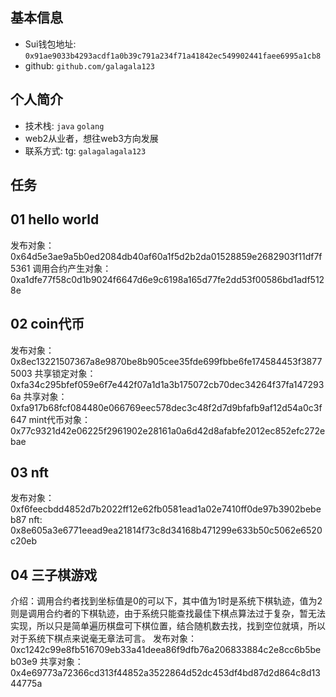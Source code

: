 ## 基本信息
- Sui钱包地址: `0x91ae9033b4293acdf1a0b39c791a234f71a41842ec549902441faee6995a1cb8`
- github: `github.com/galagala123`

## 个人简介
- 技术栈: `java` `golang`
- web2从业者，想往web3方向发展
- 联系方式: tg: `galagalagala123` 

## 任务

##   01 hello world
发布对象：0x64d5e3ae9a5b0ed2084db40af60a1f5d2b2da01528859e2682903f11df7f5361
调用合约产生对象：0xa1dfe77f58c0d1b9024f6647d6e9c6198a165d77fe2dd53f00586bd1adf5128e

##   02 coin代币
发布对象： 0x8ec13221507367a8e9870be8b905cee35fde699fbbe6fe174584453f38775003
共享锁定对象： 0xfa34c295bfef059e6f7e442f07a1d1a3b175072cb70dec34264f37fa1472936a
共享对象：0xfa917b68fcf084480e066769eec578dec3c48f2d7d9bfafb9af12d54a0c3f647
mint代币对象：0x77c9321d42e06225f2961902e28161a0a6d42d8afabfe2012ec852efc272ebae

##   03 nft
发布对象：0xf6feecbdd4852d7b2022ff12e62fb0581ead1a02e7410ff0de97b3902bebeb87
nft: 0x8e605a3e6771eead9ea21814f73c8d34168b471299e633b50c5062e6520c20eb

##   04 三子棋游戏
介绍：调用合约者找到坐标值是0的可以下，其中值为1时是系统下棋轨迹，值为2则是调用合约者的下棋轨迹，由于系统只能查找最佳下棋点算法过于复杂，暂无法实现，所以只是简单遍历棋盘可下棋位置，结合随机数去找，找到空位就填，所以对于系统下棋点来说毫无章法可言。
发布对象：0xc1242c99e8fb516709eb33a41deea86f9dfb76a206833884c2e8cc6b5beb03e9
共享对象：0x4e69773a72366cd313f44852a3522864d52dc453df4bd87d2d864c8d1344775a
